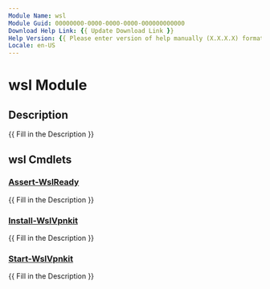 ```yaml
---
Module Name: wsl
Module Guid: 00000000-0000-0000-0000-000000000000
Download Help Link: {{ Update Download Link }}
Help Version: {{ Please enter version of help manually (X.X.X.X) format }}
Locale: en-US
---
```


# wsl Module
## Description
{{ Fill in the Description }}

## wsl Cmdlets
### [Assert-WslReady](Assert-WslReady.md)
{{ Fill in the Description }}

### [Install-WslVpnkit](Install-WslVpnkit.md)
{{ Fill in the Description }}

### [Start-WslVpnkit](Start-WslVpnkit.md)
{{ Fill in the Description }}

